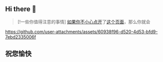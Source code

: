 ## Hi there 👋

> [!一些你值得注意的事情]
> [如果](https://baike.baidu.com/item/%E5%A6%82%E6%9E%9C/2333)[你](https://baike.baidu.com/item/%E4%BD%A0/1187)[不小心](https://global.bing.com/dict/search?q=%E4%B8%8D%E5%B0%8F%E5%BF%83&FORM=BDVSP6&cc=cn)[点开](https://vdse.bdstatic.com//192d9a98d782d9c74c96f09db9378d93.mp4)了[这个页面](https://github.com/RefreshingScraps)，那么你就会





https://github.com/user-attachments/assets/60938f96-d520-4d53-bfd9-7ebd2335006f




## 祝您愉快
